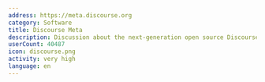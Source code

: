 ```yaml
---
address: https://meta.discourse.org
category: Software
title: Discourse Meta
description: Discussion about the next-generation open source Discourse forum software
userCount: 40487
icon: discourse.png
activity: very high
language: en
---
```

